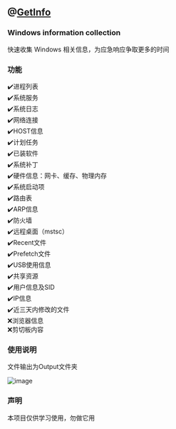 ## @[GetInfo](https://github.com/ra66itmachine/GetInfo)
### Windows information collection

快速收集 Windows 相关信息，为应急响应争取更多的时间

### 功能

✔️进程列表  
✔️系统服务  
✔️系统日志  
✔️网络连接  
✔️HOST信息  
✔️计划任务  
✔️已装软件  
✔️系统补丁  
✔️硬件信息：网卡、缓存、物理内存  
✔️系统启动项  
✔️路由表  
✔️ARP信息  
✔️防火墙  
✔️远程桌面（mstsc）  
✔️Recent文件  
✔️Prefetch文件  
✔️USB使用信息  
✔️共享资源  
✔️用户信息及SID  
✔️IP信息  
✔️近三天内修改的文件  
❌浏览器信息  
❌剪切板内容  

### 使用说明

文件输出为Output文件夹

![image](https://user-images.githubusercontent.com/11003642/113806697-58c29300-9795-11eb-994b-73adb3a1f39d.png)


### 声明 
本项目仅供学习使用，勿做它用

